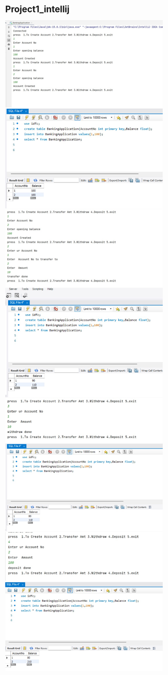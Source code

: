 # Project1_intellij
<img src=images/OUTPUT1A.jpg>
<img src=images/OUTPUT1B.jpg>
<img src=images/OUTPUT2A.jpg>
<img src=images/OUTPUT2B.jpg>
<img src=images/OUTPUT3A.jpg>
<img src=images/OUTPUT3B.jpg>
<img src=images/OUTPUT4a.jpg>
<img src=images/OUTPUT4b.jpg>

